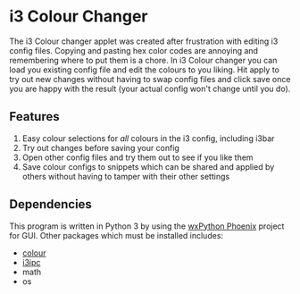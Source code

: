 # i3 Colour Changer
The i3 Colour changer applet was created after frustration with editing i3 config files. Copying and pasting hex color codes are annoying and remembering where to put them is a chore. In i3 Colour changer you can load you existing config file and edit the colours to you liking. Hit apply to try out new changes without having to swap config files and click save once you are happy with the result (your actual config won't change until you do).
## Features
1. Easy colour selections for *all* colours in the i3 config, including i3bar
2. Try out changes before saving your config
3. Open other config files and try them out to see if you like them
4. Save colour configs to snippets which can be shared and applied by others without having to tamper with their other settings

## Dependencies
This program is written in Python 3 by using the [wxPython Phoenix](http://wiki.wxpython.org/How%20to%20install%20wxPython#Installing_wxPython-Phoenix_using_pip) project for GUI. Other packages which must be installed includes:
* [colour](https://pypi.python.org/pypi/colour/)
* [i3ipc](https://github.com/acrisci/i3ipc-python) 
* math
* os
